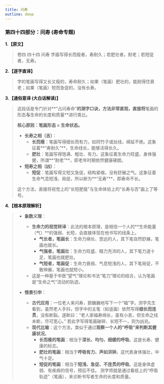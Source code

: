 ```yaml
---
title: 问寿
outline: deep
---
```

  
### **第四十四部分：问寿 (寿命专题)**

**1.【原文】**
> 卷四 四十四 问寿
> 字画写得长而瘦者，寿耐久；若肥壮者，耐老；若短促者，无寿。

**2.【逐字直译】**
> 字的笔画写得又长又瘦的，寿命耐久；如果（笔画）肥壮的，能耐得住衰老；如果（笔画）短而急促的，没有长寿。

**3.【通俗意译 (大白话解读)】**
> 这段话是专门针对**“占问寿命”**的测字口诀，方法非常直观，直接将**笔画的形态**与**生命的长度和质量**进行类比。
> 
> **核心原则：笔画形态 = 生命状态。**
> 
> *   **长寿之相（吉）**：
>     *   **长而瘦**：笔画写得细长而有力，如同竹子或丝线，绵延不绝。这象征着**“寿耐久”**，生命线长，能够活得长久。
>     *   **肥壮**：笔画写得饱满、粗壮、有力。这象征着生命力旺盛，身体强健，所谓**“耐老”**，即老年时期依然健康硬朗。
> *   **短寿之相（凶）**：
>     *   **短促**：笔画写得又短又急促，结构紧缩，没有舒展之气。这象征着生命气息短浅、局促，所以断为**“无寿”**，即寿命不长。
> 
> 这个方法，直接将视觉上的“长短肥瘦”与生命体验上的“长寿与否”画上了等号。

**4.【根本原理解析】**
> *   **象数义理**：
>     *   **生命力的视觉转译**：此法的根本原理，是相信一个人的**生命能量（气）**的强弱、长短，会直接体现在他书写的线条上。
>         *   **气长者，笔画长**：生命力绵长、悠远的人，其下笔自然舒展，笔画也就长。
>         *   **气强者，笔画壮**：生命力旺盛、精力充沛的人，其下笔力道十足，笔画也就肥壮。
>         *   **气短者，笔画促**：生命力衰弱、气息短浅的人，其下笔局促，不敢伸展，笔画也就短小。
>     *   这是一种基于中医“望气”理论和书法“笔力”理论的结合，认为笔画是“生命之气”流动的轨迹。
> 
> *   **情景引申**：
>     *   **古代应用**：一位老人来问寿，颤巍巍地写下一个“福”字。测字先生看到，虽然老人手抖，但字中的主笔（如竖画）依然写得**细长而连贯**，没有断裂。遂断曰：“老人家福寿绵长，虽有小恙，但生命之线未断，尽可宽心。” 若此字写得笔画破碎、长短不一，则为凶兆。
>     *   **现代比喻**：这个方法，类似于通过**观察一个人的“呼吸”来判断其健康状况**。
>         *   **长而瘦的笔画**：相当于**深长、均匀、细缓的呼吸**。这是长寿、健康的标志。
>         *   **肥壮的笔画**：相当于**呼吸有力、声如洪钟**。这代表身体强壮，中气十足。
>         *   **短促的笔画**：相当于**短浅、急促、不连贯的呼吸**。这是身体虚弱、有疾病的信号，预后不佳。
>         测字师就是通过看纸上的“呼吸轨迹”（笔画），来诊断书写者生命的长度和质量。
